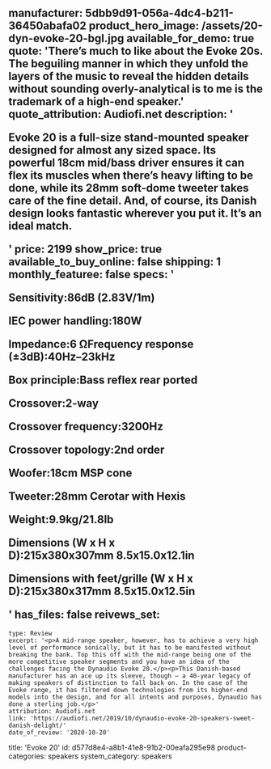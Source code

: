 manufacturer: 5dbb9d91-056a-4dc4-b211-36450abafa02
product_hero_image: /assets/20-dyn-evoke-20-bgl.jpg
available_for_demo: true
quote: 'There’s much to like about the Evoke 20s. The beguiling manner in which they unfold the layers of the music to reveal the hidden details without sounding overly-analytical is to me is the trademark of a high-end speaker.'
quote_attribution: Audiofi.net
description: '<p>Evoke 20 is a full-size stand-mounted speaker designed for almost any sized space. Its powerful 18cm mid/bass driver ensures it can flex its muscles when there’s heavy lifting to be done, while its 28mm soft-dome tweeter takes care of the fine detail. And, of course, its Danish design looks fantastic wherever you put it. It’s an ideal match.</p>'
price: 2199
show_price: true
available_to_buy_online: false
shipping: 1
monthly_featuree: false
specs: '<p>Sensitivity:86dB (2.83V/1m)</p><p>IEC power handling:180W</p><p>Impedance:6 ΩFrequency response (±3dB):40Hz–23kHz</p><p>Box principle:Bass reflex rear ported</p><p>Crossover:2-way</p><p>Crossover frequency:3200Hz</p><p>Crossover topology:2nd order<br></p><p>Woofer:18cm MSP cone</p><p>Tweeter:28mm Cerotar with Hexis</p><p>Weight:9.9kg/21.8lb</p><p>Dimensions (W x H x D):215x380x307mm&nbsp;8.5x15.0x12.1in</p><p>Dimensions with feet/grille (W x H x D):215x380x317mm&nbsp;8.5x15.0x12.5in</p>'
has_files: false
reivews_set:
  -
    type: Review
    excerpt: '<p>A mid-range speaker, however, has to achieve a very high level of performance sonically, but it has to be manifested without breaking the bank. Top this off with the mid-range being one of the more competitive speaker segments and you have an idea of the challenges facing the Dynaudio Evoke 20.</p><p>This Danish-based manufacturer has an ace up its sleeve, though – a 40-year legacy of making speakers of distinction to fall back on. In the case of the Evoke range, it has filtered down technologies from its higher-end models into the design, and for all intents and purposes, Dynaudio has done a sterling job.</p>'
    attribution: Audiofi.net
    link: 'https://audiofi.net/2019/10/dynaudio-evoke-20-speakers-sweet-danish-delight/'
    date_of_review: '2020-10-20'
title: 'Evoke 20'
id: d577d8e4-a8b1-41e8-91b2-00eafa295e98
product-categories: speakers
system_category: speakers
